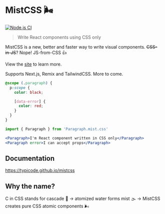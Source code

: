 # MistCSS 🌬️

[![Node.js CI](https://github.com/typicode/mistcss/actions/workflows/node.js.yml/badge.svg)](https://github.com/typicode/mistcss/actions/workflows/node.js.yml)

> Write React components using CSS only

MistCSS is a new, better and faster way to write visual components. ~~CSS-in-JS~~? Nope! JS-from-CSS 👍

View the [site](https://typicode.github.io/mistcss) to learn more.

Supports Next.js, Remix and TailwindCSS. More to come.

```css
@scope (.paragraph) {
  p:scope {
    color: black;

    [data-error] {
      color: red;
    }
  }
}
```

```jsx
import { Paragraph } from 'Paragraph.mist.css'

<Paragraph>I'm React component written in CSS only</Paragraph>
<Paragraph error>I can accept props</Paragraph>
```

## Documentation

https://typicode.github.io/mistcss

## Why the name?

C in CSS stands for cascade 🌊 → atomized water forms mist 🌫️ → MistCSS creates pure CSS atomic components 🌬️
